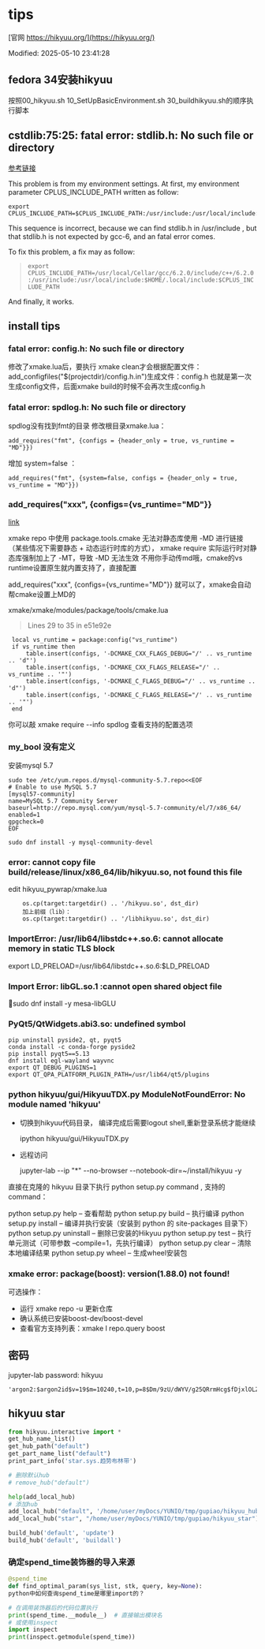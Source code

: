 # tips

[官网 https://hikyuu.org/](https://hikyuu.org/)

Modified: 2025-05-10 23:41:28

## fedora 34安装hikyuu

按照00_hikyuu.sh 10_SetUpBasicEnvironment.sh 30_buildhikyuu.sh的顺序执行脚本

## cstdlib:75:25: fatal error: stdlib.h: No such file or directory

[参考链接](https://blog.argcv.com/articles/4655.c)

This problem is from my environment settings. At first, my environment parameter CPLUS_INCLUDE_PATH written as follow:

```
export CPLUS_INCLUDE_PATH=$CPLUS_INCLUDE_PATH:/usr/include:/usr/local/include:$HOME/.local/include:/some/other/paths
```

This sequence is incorrect, because we can find stdlib.h in /usr/include , but that stdlib.h is not expected by gcc-6, and an fatal error comes.

To fix this problem, a fix may as follow:

> `export CPLUS_INCLUDE_PATH=/usr/local/Cellar/gcc/6.2.0/include/c++/6.2.0:/usr/include:/usr/local/include:$HOME/.local/include:$CPLUS_INCLUDE_PATH`

And finally, it works.

## install tips

### fatal error: config.h: No such file or directory

修改了xmake.lua后，要执行 xmake clean才会根据配置文件：add_configfiles("$(projectdir)/config.h.in")生成文件：config.h
也就是第一次生成config文件，后面xmake build的时候不会再次生成config.h

### fatal error: spdlog.h: No such file or directory

spdlog没有找到fmt的目录
修改根目录xmake.lua：

```
add_requires("fmt", {configs = {header_only = true, vs_runtime = "MD"}})
```

增加 system=false ：

```
add_requires("fmt", {system=false, configs = {header_only = true, vs_runtime = "MD"}})
```

### add_requires("xxx", {configs={vs_runtime="MD"}}

[link](https://github.com/xmake-io/xmake/issues/614)

xmake repo 中使用 package.tools.cmake 无法对静态库使用 -MD 进行链接（某些情况下需要静态 + 动态运行时库的方式），
xmake require 实际运行时对静态库强制加上了 -MT，导致 -MD 无法生效
不用你手动传md哦，cmake的vs runtime设置原生就内置支持了，直接配置

add_requires("xxx", {configs={vs_runtime="MD"}}
就可以了，xmake会自动帮cmake设置上MD的

xmake/xmake/modules/package/tools/cmake.lua

> Lines 29 to 35 in e51e92e

```
 local vs_runtime = package:config("vs_runtime")
 if vs_runtime then
     table.insert(configs, '-DCMAKE_CXX_FLAGS_DEBUG="/' .. vs_runtime .. 'd"')
     table.insert(configs, '-DCMAKE_CXX_FLAGS_RELEASE="/' .. vs_runtime .. '"')
     table.insert(configs, '-DCMAKE_C_FLAGS_DEBUG="/' .. vs_runtime .. 'd"')
     table.insert(configs, '-DCMAKE_C_FLAGS_RELEASE="/' .. vs_runtime .. '"')
 end
```

你可以敲 xmake require --info spdlog 查看支持的配置选项

### my_bool 没有定义

安装mysql 5.7

```
sudo tee /etc/yum.repos.d/mysql-community-5.7.repo<<EOF
# Enable to use MySQL 5.7
[mysql57-community]
name=MySQL 5.7 Community Server
baseurl=http://repo.mysql.com/yum/mysql-5.7-community/el/7/x86_64/
enabled=1
gpgcheck=0
EOF

sudo dnf install -y mysql-community-devel
```

### error: cannot copy file build/release/linux/x86_64/lib/hikyuu.so, not found this file

edit hikyuu_pywrap/xmake.lua

```
    os.cp(target:targetdir() .. '/hikyuu.so', dst_dir)
    加上前缀（lib）：
    os.cp(target:targetdir() .. '/libhikyuu.so', dst_dir)
```

### ImportError: /usr/lib64/libstdc++.so.6: cannot allocate memory in static TLS block

export LD_PRELOAD=/usr/lib64/libstdc++.so.6:$LD_PRELOAD

### Import Error: libGL.so.1 :cannot open shared object file

sudo dnf install -y mesa-libGLU

### PyQt5/QtWidgets.abi3.so: undefined symbol

```shell
pip uninstall pyside2, qt, pyqt5
conda install -c conda-forge pyside2
pip install pyqt5==5.13
dnf install egl-wayland wayvnc
export QT_DEBUG_PLUGINS=1
export QT_QPA_PLATFORM_PLUGIN_PATH=/usr/lib64/qt5/plugins
```

### python hikyuu/gui/HikyuuTDX.py ModuleNotFoundError: No module named 'hikyuu'

- 切换到hikyuu代码目录，
  编译完成后需要logout shell,重新登录系统才能继续

  ipython hikyuu/gui/HikyuuTDX.py

- 远程访问

  jupyter-lab --ip "\*" --no-browser --notebook-dir=~/install/hikyuu -y

直接在克隆的 hikyuu 目录下执行 python setup.py command , 支持的 command：

python setup.py help – 查看帮助
python setup.py build – 执行编译
python setup.py install – 编译并执行安装（安装到 python 的 site-packages 目录下）
python setup.py uninstall – 删除已安装的Hikyuu
python setup.py test – 执行单元测试（可带参数 –compile=1，先执行编译）
python setup.py clear – 清除本地编译结果
python setup.py wheel – 生成wheel安装包

### xmake error: package(boost): version(1.88.0) not found!

可选操作：

- 运行 xmake repo -u 更新仓库
- 确认系统已安装boost-dev/boost-devel
- 查看官方支持列表：xmake l repo.query boost

## 密码

jupyter-lab password: hikyuu

```text
'argon2:$argon2id$v=19$m=10240,t=10,p=8$Dm/9zU/dWYV/g25QRrmHcg$fDjxlOLZhvsC4ARJSiP9UWGpTjumIlN5OQnZPOG4oTY'
```

## hikyuu star

```python
from hikyuu.interactive import *
get_hub_name_list()
get_hub_path("default")
get_part_name_list("default")
print_part_info('star.sys.趋势布林带')

# 删除默认hub
# remove_hub("default")

help(add_local_hub)
# 添加hub
add_local_hub("default", '/home/user/myDocs/YUNIO/tmp/gupiao/hikyuu_hub')
add_local_hub("star", "/home/user/myDocs/YUNIO/tmp/gupiao/hikyuu_star")

build_hub('default', 'update')
build_hub('default', 'buildall')

```

### 确定spend_time装饰器的导入来源

```python
@spend_time
def find_optimal_param(sys_list, stk, query, key=None):
python中如何查询spend_time是哪里import的？

# 在调用装饰器后的代码位置执行
print(spend_time.__module__)  # 直接输出模块名
# 或使用inspect
import inspect
print(inspect.getmodule(spend_time))
```
